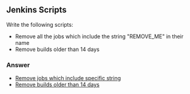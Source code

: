## Jenkins Scripts

Write the following scripts:

* Remove all the jobs which include the string "REMOVE_ME" in their name
* Remove builds older than 14 days

### Answer

* [Remove jobs which include specific string](jenkins/scripts/jobs_with_string.groovy)
* [Remove builds older than 14 days](jenkins/scripts/old_builds.groovy)
